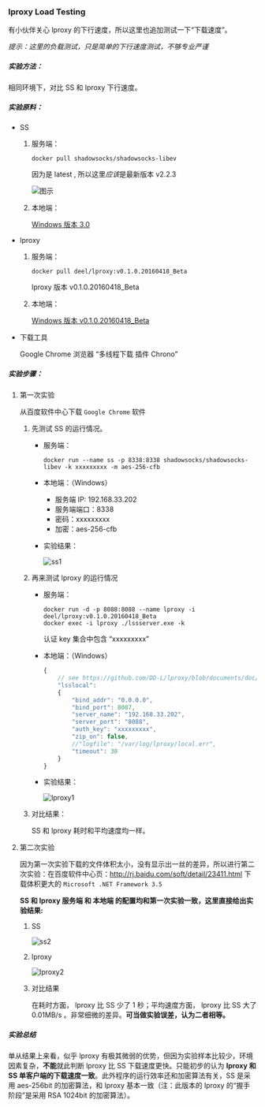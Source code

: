 ### lproxy Load Testing

有小伙伴关心 lproxy 的下行速度，所以这里也追加测试一下“下载速度”。

*提示：这里的负载测试，只是简单的下行速度测试，不够专业严谨*

##### 实验方法：

相同环境下，对比 SS 和 lproxy 下行速度。

##### 实验原料：

* SS

	1. 服务端：

		```shell
		docker pull shadowsocks/shadowsocks-libev
		```
	
		因为是 latest , 所以这里*应该*是最新版本 v2.2.3
		
		![图示](https://raw.githubusercontent.com/DD-L/DailyNotes/master/lproxy/img/docker_ss_libev.png)

	2. 本地端：
		
		[Windows 版本 3.0](https://github.com/shadowsocks/shadowsocks-windows/releases/tag/3.0)

* lproxy

	1. 服务端：

		```shell
		docker pull deel/lproxy:v0.1.0.20160418_Beta
		```
		lproxy 版本 v0.1.0.20160418_Beta

	2. 本地端：

		[Windows 版本 v0.1.0.20160418_Beta](https://github.com/DD-L/lproxy/releases/tag/0.1.0.20160418_Beta)

* 下载工具

	Google Chrome 浏览器 “多线程下载 插件 Chrono”

##### 实验步骤：

1. 第一次实验

	从百度软件中心下载 `Google Chrome` 软件

	1. 先测试 SS 的运行情况。

		* 服务端：

			```shell
			docker run --name ss -p 8338:8338 shadowsocks/shadowsocks-libev -k xxxxxxxxx -m aes-256-cfb
			```
		* 本地端：（Windows）
			
			* 服务端 IP:  192.168.33.202
			* 服务端端口：8338
			* 密码：xxxxxxxxx
			* 加密：aes-256-cfb

		* 实验结果：

			![ss1](https://raw.githubusercontent.com/DD-L/DailyNotes/master/lproxy/img/ss1.png)

	2. 再来测试 lproxy 的运行情况

		* 服务端：

			```shell
			docker run -d -p 8088:8088 --name lproxy -i deel/lproxy:v0.1.0.20160418_Beta
			docker exec -i lproxy ./lssserver.exe -k
			```
			认证 key 集合中包含 “xxxxxxxxx”

		* 本地端：（Windows）

			```javascript
			{
    			// see https://github.com/DD-L/lproxy/blob/documents/doc/lss/local-config.json.md
    			"lsslocal":
    			{
        			"bind_addr": "0.0.0.0",
        			"bind_port": 8087,
        			"server_name": "192.168.33.202",
        			"server_port": "8088",
        			"auth_key": "xxxxxxxxx",
        			"zip_on": false,
        			//"logfile": "/var/log/lproxy/local.err", 
        			"timeout": 30 
    			}
			}
			```
		* 实验结果：

			![lproxy1](https://raw.githubusercontent.com/DD-L/DailyNotes/master/lproxy/img/lproxy1.png)

	3. 对比结果：

		SS 和 lproxy 耗时和平均速度均一样。
			
2. 第二次实验

	因为第一次实验下载的文件体积太小，没有显示出一丝的差异，所以进行第二次实验：在百度软件中心页：http://rj.baidu.com/soft/detail/23411.html 下载体积更大的 `Microsoft .NET Framework 3.5`

	**SS 和 lproxy 服务端 和 本地端 的配置均和第一次实验一致，这里直接给出实验结果:**
	
	1. SS

		![ss2](https://raw.githubusercontent.com/DD-L/DailyNotes/master/lproxy/img/ss2.png)

	2. lproxy

		![lproxy2](https://raw.githubusercontent.com/DD-L/DailyNotes/master/lproxy/img/lproxy2.png)

	3. 对比结果

		在耗时方面， lproxy 比 SS 少了 1 秒；平均速度方面， lproxy 比 SS 大了 0.01MB/s 。非常细微的差异。**可当做实验误差，认为二者相等。**


##### 实验总结

单从结果上来看，似乎 lproxy 有极其微弱的优势，但因为实验样本比较少，环境因素复杂，**不能**就此判断 lproxy 比  SS 下载速度更快。只能初步的认为 **lproxy 和 SS 单客户端的下载速度一致**。此外程序的运行效率还和加密算法有关，SS 是采用 aes-256bit 的加密算法，和 lproxy 基本一致（注：此版本的 lproxy 的“握手阶段”是采用 RSA 1024bit 的加密算法）。